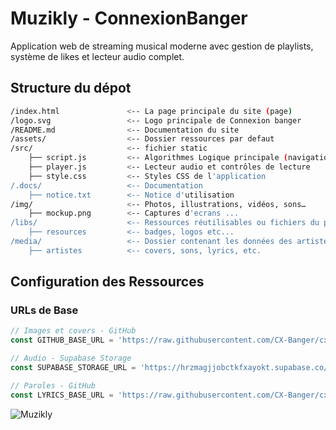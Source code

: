 # Muzikly - ConnexionBanger
Application web de streaming musical moderne avec gestion de playlists, système de likes et lecteur audio complet.

## Structure du dépot
```bash
/index.html               <-- La page principale du site (page)
/logo.svg                 <-- Logo principale de Connexion banger
/README.md                <-- Documentation du site
/assets/                  <-- Dossier ressources par defaut
/src/                     <-- fichier static
    ├── script.js         <-- Algorithmes Logique principale (navigation, playlists, recherche)
    ├── player.js         <-- Lecteur audio et contrôles de lecture
    ├── style.css         <-- Styles CSS de l'application
/.docs/                   <-- Documentation 
    ├── notice.txt        <-- Notice d'utilisation 
/img/                     <-- Photos, illustrations, vidéos, sons…
    ├── mockup.png        <-- Captures d'ecrans ...
/libs/                    <-- Ressources réutilisables ou fichiers du projet.
    ├── resources         <-- badges, logos etc...
/media/                   <-- Dossier contenant les données des artistes
    ├── artistes          <-- covers, sons, lyrics, etc.
```

## Configuration des Ressources

### URLs de Base
```javascript
// Images et covers - GitHub
const GITHUB_BASE_URL = 'https://raw.githubusercontent.com/CX-Banger/cx-muzik/main';

// Audio - Supabase Storage
const SUPABASE_STORAGE_URL = 'https://hrzmagjjobctkfxayokt.supabase.co/storage/v1/object/public/sons/';

// Paroles - GitHub
const LYRICS_BASE_URL = 'https://raw.githubusercontent.com/CX-Banger/cx-muzik/main/media/lyrics';
```

![Muzikly](https://github.com/CX-Banger/cx-muzikly-1.2/blob/main/img/synai.png?raw=true)
